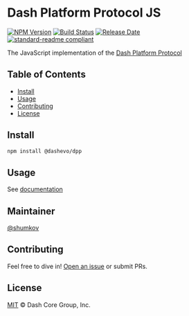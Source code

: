 # Dash Platform Protocol JS

[![NPM Version](https://img.shields.io/npm/v/@dashevo/dpp)](https://www.npmjs.com/package/@dashevo/dpp)
[![Build Status](https://github.com/dashpay/platform/actions/workflows/release.yml/badge.svg)](https://github.com/dashpay/platform/actions/workflows/release.yml)
[![Release Date](https://img.shields.io/github/release-date/dashevo/platform)](https://github.com/dashpay/platform/releases/latest)
[![standard-readme compliant](https://img.shields.io/badge/readme%20style-standard-brightgreen)](https://github.com/RichardLitt/standard-readme)

The JavaScript implementation of the [Dash Platform Protocol](https://dashplatform.readme.io/docs/explanation-platform-protocol)

## Table of Contents

- [Install](#install)
- [Usage](#usage)
- [Contributing](#contributing)
- [License](#license)

## Install

```sh
npm install @dashevo/dpp
```

## Usage

See [documentation](https://dashpay.github.io/platform/Dash-Platform-Protocol/usage/DashPlatformProtocol/)

## Maintainer

[@shumkov](https://github.com/shumkov)

## Contributing

Feel free to dive in! [Open an issue](https://github.com/dashpay/platform/issues/new/choose) or submit PRs.

## License

[MIT](LICENSE) &copy; Dash Core Group, Inc.
